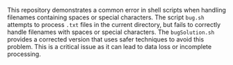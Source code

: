 This repository demonstrates a common error in shell scripts when handling filenames containing spaces or special characters.  The script `bug.sh` attempts to process `.txt` files in the current directory, but fails to correctly handle filenames with spaces or special characters. The `bugSolution.sh` provides a corrected version that uses safer techniques to avoid this problem.  This is a critical issue as it can lead to data loss or incomplete processing.